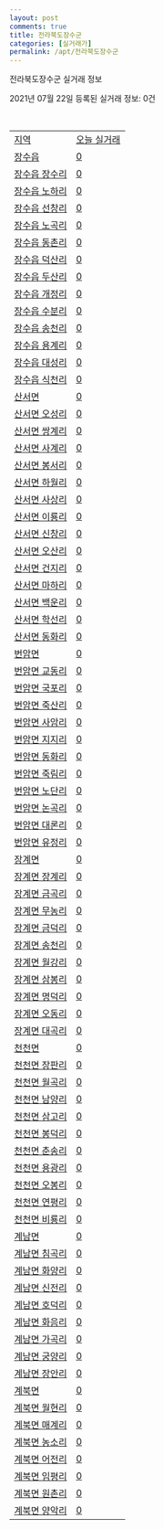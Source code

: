 ```yaml
---
layout: post
comments: true
title: 전라북도장수군
categories: [실거래가]
permalink: /apt/전라북도장수군
---
```


전라북도장수군 실거래 정보

2021년 07월 22일 등록된 실거래 정보: 0건

<script type="text/javascript">
  google.charts.load('current', {'packages':['corechart']});
  google.charts.setOnLoadCallback(drawChart);

  function drawChart() {
    var data = google.visualization.arrayToDataTable([['거래일', '매매', '전월세', '전매'], ['20-07', 1, 0, 0], ['20-08', 3, 1, 0], ['20-09', 2, 0, 0], ['20-10', 2, 0, 0], ['20-11', 5, 2, 0], ['20-12', 2, 6, 0], ['21-01', 2, 4, 0], ['21-03', 1, 1, 0], ['21-04', 1, 0, 0], ['21-05', 4, 0, 0], ['21-06', 1, 2, 0]]);

    var options = {
      title: '최근 1년간 유형별 거래량 추이',
      legend: { position: 'bottom' }
    };

    var chart = new google.visualization.LineChart(document.getElementById('columnchart_material'));
    chart.draw(data, (options));
  }
</script>

<div id="columnchart_material" style="width: 95%; margin-left: -35px"></div>
<br>
<table class="sortable">
  <tr>
    <td><a href="#">지역</a></td>
    <td><a href="#">오늘 실거래</a></td>
  </tr>

  
  <tr class="item">
    <td><a href="전라북도장수군장수읍">장수읍</a></td>
    <td><a href="전라북도장수군장수읍">0</a></td>
  </tr>
    

  <tr class="item">
    <td><a href="전라북도장수군장수읍장수리">장수읍 장수리</a></td>
    <td><a href="전라북도장수군장수읍장수리">0</a></td>
  </tr>
    

  <tr class="item">
    <td><a href="전라북도장수군장수읍노하리">장수읍 노하리</a></td>
    <td><a href="전라북도장수군장수읍노하리">0</a></td>
  </tr>
    

  <tr class="item">
    <td><a href="전라북도장수군장수읍선창리">장수읍 선창리</a></td>
    <td><a href="전라북도장수군장수읍선창리">0</a></td>
  </tr>
    

  <tr class="item">
    <td><a href="전라북도장수군장수읍노곡리">장수읍 노곡리</a></td>
    <td><a href="전라북도장수군장수읍노곡리">0</a></td>
  </tr>
    

  <tr class="item">
    <td><a href="전라북도장수군장수읍동촌리">장수읍 동촌리</a></td>
    <td><a href="전라북도장수군장수읍동촌리">0</a></td>
  </tr>
    

  <tr class="item">
    <td><a href="전라북도장수군장수읍덕산리">장수읍 덕산리</a></td>
    <td><a href="전라북도장수군장수읍덕산리">0</a></td>
  </tr>
    

  <tr class="item">
    <td><a href="전라북도장수군장수읍두산리">장수읍 두산리</a></td>
    <td><a href="전라북도장수군장수읍두산리">0</a></td>
  </tr>
    

  <tr class="item">
    <td><a href="전라북도장수군장수읍개정리">장수읍 개정리</a></td>
    <td><a href="전라북도장수군장수읍개정리">0</a></td>
  </tr>
    

  <tr class="item">
    <td><a href="전라북도장수군장수읍수분리">장수읍 수분리</a></td>
    <td><a href="전라북도장수군장수읍수분리">0</a></td>
  </tr>
    

  <tr class="item">
    <td><a href="전라북도장수군장수읍송천리">장수읍 송천리</a></td>
    <td><a href="전라북도장수군장수읍송천리">0</a></td>
  </tr>
    

  <tr class="item">
    <td><a href="전라북도장수군장수읍용계리">장수읍 용계리</a></td>
    <td><a href="전라북도장수군장수읍용계리">0</a></td>
  </tr>
    

  <tr class="item">
    <td><a href="전라북도장수군장수읍대성리">장수읍 대성리</a></td>
    <td><a href="전라북도장수군장수읍대성리">0</a></td>
  </tr>
    

  <tr class="item">
    <td><a href="전라북도장수군장수읍식천리">장수읍 식천리</a></td>
    <td><a href="전라북도장수군장수읍식천리">0</a></td>
  </tr>
    

  <tr class="item">
    <td><a href="전라북도장수군산서면">산서면</a></td>
    <td><a href="전라북도장수군산서면">0</a></td>
  </tr>
    

  <tr class="item">
    <td><a href="전라북도장수군산서면오성리">산서면 오성리</a></td>
    <td><a href="전라북도장수군산서면오성리">0</a></td>
  </tr>
    

  <tr class="item">
    <td><a href="전라북도장수군산서면쌍계리">산서면 쌍계리</a></td>
    <td><a href="전라북도장수군산서면쌍계리">0</a></td>
  </tr>
    

  <tr class="item">
    <td><a href="전라북도장수군산서면사계리">산서면 사계리</a></td>
    <td><a href="전라북도장수군산서면사계리">0</a></td>
  </tr>
    

  <tr class="item">
    <td><a href="전라북도장수군산서면봉서리">산서면 봉서리</a></td>
    <td><a href="전라북도장수군산서면봉서리">0</a></td>
  </tr>
    

  <tr class="item">
    <td><a href="전라북도장수군산서면하월리">산서면 하월리</a></td>
    <td><a href="전라북도장수군산서면하월리">0</a></td>
  </tr>
    

  <tr class="item">
    <td><a href="전라북도장수군산서면사상리">산서면 사상리</a></td>
    <td><a href="전라북도장수군산서면사상리">0</a></td>
  </tr>
    

  <tr class="item">
    <td><a href="전라북도장수군산서면이룡리">산서면 이룡리</a></td>
    <td><a href="전라북도장수군산서면이룡리">0</a></td>
  </tr>
    

  <tr class="item">
    <td><a href="전라북도장수군산서면신창리">산서면 신창리</a></td>
    <td><a href="전라북도장수군산서면신창리">0</a></td>
  </tr>
    

  <tr class="item">
    <td><a href="전라북도장수군산서면오산리">산서면 오산리</a></td>
    <td><a href="전라북도장수군산서면오산리">0</a></td>
  </tr>
    

  <tr class="item">
    <td><a href="전라북도장수군산서면건지리">산서면 건지리</a></td>
    <td><a href="전라북도장수군산서면건지리">0</a></td>
  </tr>
    

  <tr class="item">
    <td><a href="전라북도장수군산서면마하리">산서면 마하리</a></td>
    <td><a href="전라북도장수군산서면마하리">0</a></td>
  </tr>
    

  <tr class="item">
    <td><a href="전라북도장수군산서면백운리">산서면 백운리</a></td>
    <td><a href="전라북도장수군산서면백운리">0</a></td>
  </tr>
    

  <tr class="item">
    <td><a href="전라북도장수군산서면학선리">산서면 학선리</a></td>
    <td><a href="전라북도장수군산서면학선리">0</a></td>
  </tr>
    

  <tr class="item">
    <td><a href="전라북도장수군산서면동화리">산서면 동화리</a></td>
    <td><a href="전라북도장수군산서면동화리">0</a></td>
  </tr>
    

  <tr class="item">
    <td><a href="전라북도장수군번암면">번암면</a></td>
    <td><a href="전라북도장수군번암면">0</a></td>
  </tr>
    

  <tr class="item">
    <td><a href="전라북도장수군번암면교동리">번암면 교동리</a></td>
    <td><a href="전라북도장수군번암면교동리">0</a></td>
  </tr>
    

  <tr class="item">
    <td><a href="전라북도장수군번암면국포리">번암면 국포리</a></td>
    <td><a href="전라북도장수군번암면국포리">0</a></td>
  </tr>
    

  <tr class="item">
    <td><a href="전라북도장수군번암면죽산리">번암면 죽산리</a></td>
    <td><a href="전라북도장수군번암면죽산리">0</a></td>
  </tr>
    

  <tr class="item">
    <td><a href="전라북도장수군번암면사암리">번암면 사암리</a></td>
    <td><a href="전라북도장수군번암면사암리">0</a></td>
  </tr>
    

  <tr class="item">
    <td><a href="전라북도장수군번암면지지리">번암면 지지리</a></td>
    <td><a href="전라북도장수군번암면지지리">0</a></td>
  </tr>
    

  <tr class="item">
    <td><a href="전라북도장수군번암면동화리">번암면 동화리</a></td>
    <td><a href="전라북도장수군번암면동화리">0</a></td>
  </tr>
    

  <tr class="item">
    <td><a href="전라북도장수군번암면죽림리">번암면 죽림리</a></td>
    <td><a href="전라북도장수군번암면죽림리">0</a></td>
  </tr>
    

  <tr class="item">
    <td><a href="전라북도장수군번암면노단리">번암면 노단리</a></td>
    <td><a href="전라북도장수군번암면노단리">0</a></td>
  </tr>
    

  <tr class="item">
    <td><a href="전라북도장수군번암면논곡리">번암면 논곡리</a></td>
    <td><a href="전라북도장수군번암면논곡리">0</a></td>
  </tr>
    

  <tr class="item">
    <td><a href="전라북도장수군번암면대론리">번암면 대론리</a></td>
    <td><a href="전라북도장수군번암면대론리">0</a></td>
  </tr>
    

  <tr class="item">
    <td><a href="전라북도장수군번암면유정리">번암면 유정리</a></td>
    <td><a href="전라북도장수군번암면유정리">0</a></td>
  </tr>
    

  <tr class="item">
    <td><a href="전라북도장수군장계면">장계면</a></td>
    <td><a href="전라북도장수군장계면">0</a></td>
  </tr>
    

  <tr class="item">
    <td><a href="전라북도장수군장계면장계리">장계면 장계리</a></td>
    <td><a href="전라북도장수군장계면장계리">0</a></td>
  </tr>
    

  <tr class="item">
    <td><a href="전라북도장수군장계면금곡리">장계면 금곡리</a></td>
    <td><a href="전라북도장수군장계면금곡리">0</a></td>
  </tr>
    

  <tr class="item">
    <td><a href="전라북도장수군장계면무농리">장계면 무농리</a></td>
    <td><a href="전라북도장수군장계면무농리">0</a></td>
  </tr>
    

  <tr class="item">
    <td><a href="전라북도장수군장계면금덕리">장계면 금덕리</a></td>
    <td><a href="전라북도장수군장계면금덕리">0</a></td>
  </tr>
    

  <tr class="item">
    <td><a href="전라북도장수군장계면송천리">장계면 송천리</a></td>
    <td><a href="전라북도장수군장계면송천리">0</a></td>
  </tr>
    

  <tr class="item">
    <td><a href="전라북도장수군장계면월강리">장계면 월강리</a></td>
    <td><a href="전라북도장수군장계면월강리">0</a></td>
  </tr>
    

  <tr class="item">
    <td><a href="전라북도장수군장계면삼봉리">장계면 삼봉리</a></td>
    <td><a href="전라북도장수군장계면삼봉리">0</a></td>
  </tr>
    

  <tr class="item">
    <td><a href="전라북도장수군장계면명덕리">장계면 명덕리</a></td>
    <td><a href="전라북도장수군장계면명덕리">0</a></td>
  </tr>
    

  <tr class="item">
    <td><a href="전라북도장수군장계면오동리">장계면 오동리</a></td>
    <td><a href="전라북도장수군장계면오동리">0</a></td>
  </tr>
    

  <tr class="item">
    <td><a href="전라북도장수군장계면대곡리">장계면 대곡리</a></td>
    <td><a href="전라북도장수군장계면대곡리">0</a></td>
  </tr>
    

  <tr class="item">
    <td><a href="전라북도장수군천천면">천천면</a></td>
    <td><a href="전라북도장수군천천면">0</a></td>
  </tr>
    

  <tr class="item">
    <td><a href="전라북도장수군천천면장판리">천천면 장판리</a></td>
    <td><a href="전라북도장수군천천면장판리">0</a></td>
  </tr>
    

  <tr class="item">
    <td><a href="전라북도장수군천천면월곡리">천천면 월곡리</a></td>
    <td><a href="전라북도장수군천천면월곡리">0</a></td>
  </tr>
    

  <tr class="item">
    <td><a href="전라북도장수군천천면남양리">천천면 남양리</a></td>
    <td><a href="전라북도장수군천천면남양리">0</a></td>
  </tr>
    

  <tr class="item">
    <td><a href="전라북도장수군천천면삼고리">천천면 삼고리</a></td>
    <td><a href="전라북도장수군천천면삼고리">0</a></td>
  </tr>
    

  <tr class="item">
    <td><a href="전라북도장수군천천면봉덕리">천천면 봉덕리</a></td>
    <td><a href="전라북도장수군천천면봉덕리">0</a></td>
  </tr>
    

  <tr class="item">
    <td><a href="전라북도장수군천천면춘송리">천천면 춘송리</a></td>
    <td><a href="전라북도장수군천천면춘송리">0</a></td>
  </tr>
    

  <tr class="item">
    <td><a href="전라북도장수군천천면용광리">천천면 용광리</a></td>
    <td><a href="전라북도장수군천천면용광리">0</a></td>
  </tr>
    

  <tr class="item">
    <td><a href="전라북도장수군천천면오봉리">천천면 오봉리</a></td>
    <td><a href="전라북도장수군천천면오봉리">0</a></td>
  </tr>
    

  <tr class="item">
    <td><a href="전라북도장수군천천면연평리">천천면 연평리</a></td>
    <td><a href="전라북도장수군천천면연평리">0</a></td>
  </tr>
    

  <tr class="item">
    <td><a href="전라북도장수군천천면비룡리">천천면 비룡리</a></td>
    <td><a href="전라북도장수군천천면비룡리">0</a></td>
  </tr>
    

  <tr class="item">
    <td><a href="전라북도장수군계남면">계남면</a></td>
    <td><a href="전라북도장수군계남면">0</a></td>
  </tr>
    

  <tr class="item">
    <td><a href="전라북도장수군계남면침곡리">계남면 침곡리</a></td>
    <td><a href="전라북도장수군계남면침곡리">0</a></td>
  </tr>
    

  <tr class="item">
    <td><a href="전라북도장수군계남면화양리">계남면 화양리</a></td>
    <td><a href="전라북도장수군계남면화양리">0</a></td>
  </tr>
    

  <tr class="item">
    <td><a href="전라북도장수군계남면신전리">계남면 신전리</a></td>
    <td><a href="전라북도장수군계남면신전리">0</a></td>
  </tr>
    

  <tr class="item">
    <td><a href="전라북도장수군계남면호덕리">계남면 호덕리</a></td>
    <td><a href="전라북도장수군계남면호덕리">0</a></td>
  </tr>
    

  <tr class="item">
    <td><a href="전라북도장수군계남면화음리">계남면 화음리</a></td>
    <td><a href="전라북도장수군계남면화음리">0</a></td>
  </tr>
    

  <tr class="item">
    <td><a href="전라북도장수군계남면가곡리">계남면 가곡리</a></td>
    <td><a href="전라북도장수군계남면가곡리">0</a></td>
  </tr>
    

  <tr class="item">
    <td><a href="전라북도장수군계남면궁양리">계남면 궁양리</a></td>
    <td><a href="전라북도장수군계남면궁양리">0</a></td>
  </tr>
    

  <tr class="item">
    <td><a href="전라북도장수군계남면장안리">계남면 장안리</a></td>
    <td><a href="전라북도장수군계남면장안리">0</a></td>
  </tr>
    

  <tr class="item">
    <td><a href="전라북도장수군계북면">계북면</a></td>
    <td><a href="전라북도장수군계북면">0</a></td>
  </tr>
    

  <tr class="item">
    <td><a href="전라북도장수군계북면월현리">계북면 월현리</a></td>
    <td><a href="전라북도장수군계북면월현리">0</a></td>
  </tr>
    

  <tr class="item">
    <td><a href="전라북도장수군계북면매계리">계북면 매계리</a></td>
    <td><a href="전라북도장수군계북면매계리">0</a></td>
  </tr>
    

  <tr class="item">
    <td><a href="전라북도장수군계북면농소리">계북면 농소리</a></td>
    <td><a href="전라북도장수군계북면농소리">0</a></td>
  </tr>
    

  <tr class="item">
    <td><a href="전라북도장수군계북면어전리">계북면 어전리</a></td>
    <td><a href="전라북도장수군계북면어전리">0</a></td>
  </tr>
    

  <tr class="item">
    <td><a href="전라북도장수군계북면임평리">계북면 임평리</a></td>
    <td><a href="전라북도장수군계북면임평리">0</a></td>
  </tr>
    

  <tr class="item">
    <td><a href="전라북도장수군계북면원촌리">계북면 원촌리</a></td>
    <td><a href="전라북도장수군계북면원촌리">0</a></td>
  </tr>
    

  <tr class="item">
    <td><a href="전라북도장수군계북면양악리">계북면 양악리</a></td>
    <td><a href="전라북도장수군계북면양악리">0</a></td>
  </tr>
    


</table>


    